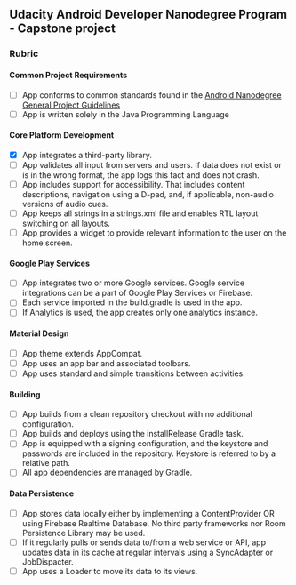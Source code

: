 ## Udacity Android Developer Nanodegree Program - Capstone project

### Rubric

#### Common Project Requirements
- [ ] App conforms to common standards found in the [Android Nanodegree General Project Guidelines](http://udacity.github.io/android-nanodegree-guidelines/core.html)
- [ ] App is written solely in the Java Programming Language

#### Core Platform Development
- [x] App integrates a third-party library.
- [ ] App validates all input from servers and users. If data does not exist or is in the wrong format, the app logs this fact and does not crash.
- [ ] App includes support for accessibility. That includes content descriptions, navigation using a D-pad, and, if applicable, non-audio versions of audio cues.
- [ ] App keeps all strings in a strings.xml file and enables RTL layout switching on all layouts.
- [ ] App provides a widget to provide relevant information to the user on the home screen.

#### Google Play Services
- [ ] App integrates two or more Google services. Google service integrations can be a part of Google Play Services or Firebase.
- [ ] Each service imported in the build.gradle is used in the app.
- [ ] If Analytics is used, the app creates only one analytics instance.

#### Material Design
- [ ] App theme extends AppCompat.
- [ ] App uses an app bar and associated toolbars.
- [ ] App uses standard and simple transitions between activities.

#### Building
- [ ] App builds from a clean repository checkout with no additional configuration.
- [ ] App builds and deploys using the installRelease Gradle task.
- [ ] App is equipped with a signing configuration, and the keystore and passwords are included in the repository. Keystore is referred to by a relative path.
- [ ] All app dependencies are managed by Gradle.

#### Data Persistence
- [ ] App stores data locally either by implementing a ContentProvider OR using Firebase Realtime Database. No third party frameworks nor Room Persistence Library may be used.
- [ ] If it regularly pulls or sends data to/from a web service or API, app updates data in its cache at regular intervals using a SyncAdapter or JobDispacter.
- [ ] App uses a Loader to move its data to its views.
